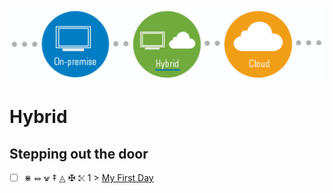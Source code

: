 <p align="center">
  <img src="Hybrid.png">
</p>

# Hybrid



## Stepping out the door

- [ ] &#x22C7; &#x2948; &#x2A56; &#x2021; &#x25EC; &#x2720; &#x292A; 1 > [My First Day](Journey/001/Readme.md)

